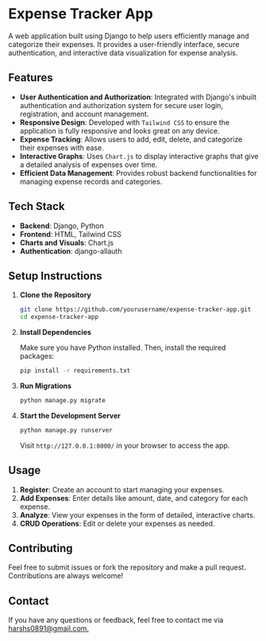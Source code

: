 # Expense Tracker App

A web application built using Django to help users efficiently manage and categorize their expenses. It provides a user-friendly interface, secure authentication, and interactive data visualization for expense analysis.

## Features

- **User Authentication and Authorization**: Integrated with Django's inbuilt authentication and authorization system for secure user login, registration, and account management.
- **Responsive Design**: Developed with `Tailwind CSS` to ensure the application is fully responsive and looks great on any device.
- **Expense Tracking**: Allows users to add, edit, delete, and categorize their expenses with ease.
- **Interactive Graphs**: Uses `Chart.js` to display interactive graphs that give a detailed analysis of expenses over time.
- **Efficient Data Management**: Provides robust backend functionalities for managing expense records and categories.

## Tech Stack

- **Backend**: Django, Python
- **Frontend**: HTML, Tailwind CSS
- **Charts and Visuals**: Chart.js
- **Authentication**: django-allauth

## Setup Instructions

1. **Clone the Repository**

   ```bash
   git clone https://github.com/yourusername/expense-tracker-app.git
   cd expense-tracker-app
   ```

2. **Install Dependencies**

   Make sure you have Python installed. Then, install the required packages:

   ```bash
   pip install -r requirements.txt
   ```

3. **Run Migrations**

   ```bash
   python manage.py migrate
   ```

4. **Start the Development Server**

   ```bash
   python manage.py runserver
   ```

   Visit `http://127.0.0.1:8000/` in your browser to access the app.

## Usage

1. **Register**: Create an account to start managing your expenses.
2. **Add Expenses**: Enter details like amount, date, and category for each expense.
3. **Analyze**: View your expenses in the form of detailed, interactive charts.
4. **CRUD Operations**: Edit or delete your expenses as needed.

## Contributing

Feel free to submit issues or fork the repository and make a pull request. Contributions are always welcome!

## Contact

If you have any questions or feedback, feel free to contact me via [harshs0891@gmail.com.](mailto:harshs0891@gmail.com)

